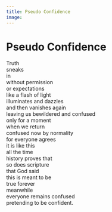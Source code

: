 ```yaml
---
title: Pseudo Confidence
image:
---
```


# Pseudo Confidence

<div class="aphorism-text">

Truth  <br/>
sneaks  <br/>
in  <br/>
without permission <br/> 
or expectations  <br/>
like a flash of light <br/> 
illuminates and dazzles  <br/>
and then vanishes again  <br/>
leaving us bewildered and confused  <br/>
only for a moment  <br/>
when we return  <br/>
confused now by normality  <br/>
for everyone agrees  <br/>
it is like this  <br/>
all the time  <br/>
history proves that  <br/>
so does scripture  <br/>
that God said  <br/>
this is meant to be  <br/>
true forever  <br/>
meanwhile  <br/>
everyone remains confused  <br/>
pretending to be confident.  <br/>

</div>